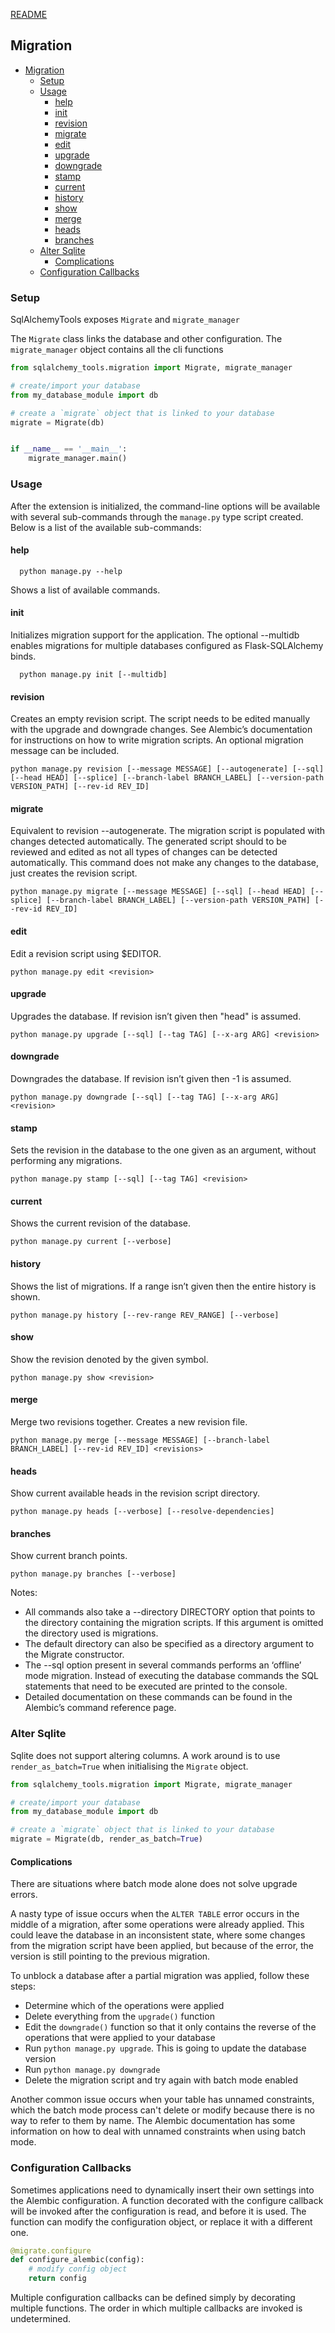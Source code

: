 [README](../README.md)

## Migration

- [Migration](#migration)
  - [Setup](#setup)
  - [Usage](#usage)
    - [help](#help)
    - [init](#init)
    - [revision](#revision)
    - [migrate](#migrate)
    - [edit](#edit)
    - [upgrade](#upgrade)
    - [downgrade](#downgrade)
    - [stamp](#stamp)
    - [current](#current)
    - [history](#history)
    - [show](#show)
    - [merge](#merge)
    - [heads](#heads)
    - [branches](#branches)
  - [Alter Sqlite](#alter-sqlite)
    - [Complications](#complications)
  - [Configuration Callbacks](#configuration-callbacks)

### Setup

SqlAlchemyTools exposes `Migrate` and `migrate_manager`

The `Migrate` class links the database and other configuration. The `migrate_manager` object contains all the cli functions

```python
from sqlalchemy_tools.migration import Migrate, migrate_manager

# create/import your database
from my_database_module import db

# create a `migrate` object that is linked to your database
migrate = Migrate(db)


if __name__ == '__main__':
    migrate_manager.main()
```

### Usage

After the extension is initialized, the command-line options will be available with several sub-commands through the `manage.py` type script created. Below is a list of the available sub-commands:

#### help

```
  python manage.py --help
```

Shows a list of available commands.

#### init

Initializes migration support for the application. The optional --multidb enables migrations for multiple databases configured as Flask-SQLAlchemy binds.

```
  python manage.py init [--multidb]
```

#### revision

Creates an empty revision script. The script needs to be edited manually with the upgrade and downgrade changes. See Alembic’s documentation for instructions on how to write migration scripts. An optional migration message can be included.

```
python manage.py revision [--message MESSAGE] [--autogenerate] [--sql] [--head HEAD] [--splice] [--branch-label BRANCH_LABEL] [--version-path VERSION_PATH] [--rev-id REV_ID]
```

#### migrate

Equivalent to revision --autogenerate. The migration script is populated with changes detected automatically. The generated script should to be reviewed and edited as not all types of changes can be detected automatically. This command does not make any changes to the database, just creates the revision script.

```
python manage.py migrate [--message MESSAGE] [--sql] [--head HEAD] [--splice] [--branch-label BRANCH_LABEL] [--version-path VERSION_PATH] [--rev-id REV_ID]
```

#### edit

Edit a revision script using $EDITOR.

```
python manage.py edit <revision>
```

#### upgrade

Upgrades the database. If revision isn’t given then "head" is assumed.

```
python manage.py upgrade [--sql] [--tag TAG] [--x-arg ARG] <revision>
```

#### downgrade

Downgrades the database. If revision isn’t given then -1 is assumed.

```
python manage.py downgrade [--sql] [--tag TAG] [--x-arg ARG] <revision>
```

#### stamp

Sets the revision in the database to the one given as an argument, without performing any migrations.

```
python manage.py stamp [--sql] [--tag TAG] <revision>
```

#### current

Shows the current revision of the database.

```
python manage.py current [--verbose]
```

#### history

Shows the list of migrations. If a range isn’t given then the entire history is shown.

```
python manage.py history [--rev-range REV_RANGE] [--verbose]
```

#### show

Show the revision denoted by the given symbol.

```
python manage.py show <revision>
```

#### merge

Merge two revisions together. Creates a new revision file.

```
python manage.py merge [--message MESSAGE] [--branch-label BRANCH_LABEL] [--rev-id REV_ID] <revisions>
```

#### heads

Show current available heads in the revision script directory.

```
python manage.py heads [--verbose] [--resolve-dependencies]
```

#### branches

Show current branch points.

```
python manage.py branches [--verbose]
```

Notes:

- All commands also take a --directory DIRECTORY option that points to the directory containing the migration scripts. If this argument is omitted the directory used is migrations.
- The default directory can also be specified as a directory argument to the Migrate constructor.
- The --sql option present in several commands performs an ‘offline’ mode migration. Instead of executing the database commands the SQL statements that need to be executed are printed to the console.
- Detailed documentation on these commands can be found in the Alembic’s command reference page.

### Alter Sqlite

Sqlite does not support altering columns. A work around is to use `render_as_batch=True` when initialising the `Migrate` object.

```python
from sqlalchemy_tools.migration import Migrate, migrate_manager

# create/import your database
from my_database_module import db

# create a `migrate` object that is linked to your database
migrate = Migrate(db, render_as_batch=True)
```

#### Complications

There are situations where batch mode alone does not solve upgrade errors.

A nasty type of issue occurs when the `ALTER TABLE` error occurs in the middle of a migration, after some operations were already applied. This could leave the database in an inconsistent state, where some changes from the migration script have been applied, but because of the error, the version is still pointing to the previous migration.

To unblock a database after a partial migration was applied, follow these steps:

- Determine which of the operations were applied
- Delete everything from the `upgrade()` function
- Edit the `downgrade()` function so that it only contains the reverse of the operations that were applied to your database
- Run `python manage.py upgrade`. This is going to update the database version
- Run `python manage.py downgrade`
- Delete the migration script and try again with batch mode enabled

Another common issue occurs when your table has unnamed constraints, which the batch mode process can't delete or modify because there is no way to refer to them by name. The Alembic documentation has some information on how to deal with unnamed constraints when using batch mode.

### Configuration Callbacks

Sometimes applications need to dynamically insert their own settings into the Alembic configuration. A function decorated with the configure callback will be invoked after the configuration is read, and before it is used. The function can modify the configuration object, or replace it with a different one.

```python
@migrate.configure
def configure_alembic(config):
    # modify config object
    return config
```

Multiple configuration callbacks can be defined simply by decorating multiple functions. The order in which multiple callbacks are invoked is undetermined.